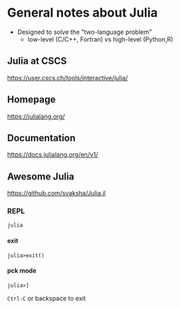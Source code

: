 # General notes about Julia

 - Designed to solve the "two-language problem"
   - low-level (C/C++, Fortran) vs high-level (Python,R)

## Julia at CSCS

https://user.cscs.ch/tools/interactive/julia/

## Homepage

https://julialang.org/

## Documentation

https://docs.julialang.org/en/v1/

## Awesome Julia

https://github.com/svaksha/Julia.jl

### REPL

`julia`

#### exit

`julia>exit()`

#### pck mode

`julia>]`

`Ctrl-C` or backspace to exit
